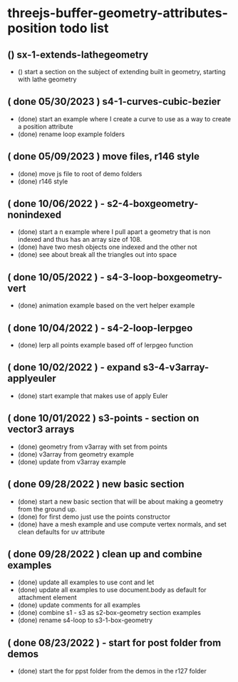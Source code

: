# threejs-buffer-geometry-attributes-position todo list

## () sx-1-extends-lathegeometry
* () start a section on the subject of extending built in geometry, starting with lathe geometry

## ( done 05/30/2023 ) s4-1-curves-cubic-bezier
* (done) start an example where I create a curve to use as a way to create a position attribute
* (done) rename loop example folders

## ( done 05/09/2023 ) move files, r146 style
* (done) move js file to root of demo folders
* (done) r146 style

## ( done 10/06/2022 ) - s2-4-boxgeometry-nonindexed
* (done) start a n example where I pull apart a geometry that is non indexed and thus has an array size of 108.
* (done) have two mesh objects one indexed and the other not
* (done) see about break all the triangles out into space 

## ( done 10/05/2022 ) - s4-3-loop-boxgeometry-vert
* (done) animation example based on the vert helper example

## ( done 10/04/2022 ) - s4-2-loop-lerpgeo
* (done) lerp all points example based off of lerpgeo function

## ( done 10/02/2022 ) - expand s3-4-v3array-applyeuler
* (done) start example that makes use of apply Euler

## ( done 10/01/2022 ) s3-points - section on vector3 arrays
* (done) geometry from v3array with set from points
* (done) v3array from geometry example
* (done) update from v3array example

## ( done 09/28/2022 ) new basic section
* (done) start a new basic section that will be about making a geometry from the ground up.
* (done) for first demo just use the points constructor
* (done) have a mesh example and use compute vertex normals, and set clean defaults for uv attribute

## ( done 09/28/2022 ) clean up and combine examples
* (done) update all examples to use cont and let
* (done) update all examples to use document.body as default for attachment element
* (done) update comments for all examples
* (done) combine s1 - s3 as s2-box-geometry section examples
* (done) rename s4-loop to s3-1-box-geometry

## ( done 08/23/2022 ) - start for post folder from demos
* (done) start the for ppst folder from the demos in the r127 folder
